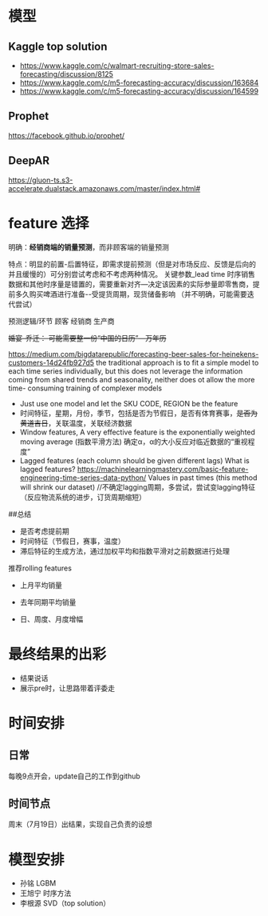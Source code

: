 # 模型

## Kaggle top solution

- https://www.kaggle.com/c/walmart-recruiting-store-sales-forecasting/discussion/8125
- https://www.kaggle.com/c/m5-forecasting-accuracy/discussion/163684
- https://www.kaggle.com/c/m5-forecasting-accuracy/discussion/164599
## Prophet

https://facebook.github.io/prophet/

## DeepAR

https://gluon-ts.s3-accelerate.dualstack.amazonaws.com/master/index.html#

# feature 选择

明确：**经销商端的销量预测**，而非顾客端的销量预测

特点：明显的前置-后置特征，即需求提前预测（但是对市场反应、反馈是后向的并且缓慢的）可分别尝试考虑和不考虑两种情况。
关键参数_lead time 时序销售数据和其他时序量是错置的，需要重新对齐—决定该因素的实际参量即零售商，提前多久购买啤酒进行准备--受提货周期，现货储备影响 （并不明确，可能需要迭代尝试）

预测逻辑/环节
顾客 经销商 生产商

~~婚宴-乔迁： 可能需要整一份“中国的日历”—万年历~~

https://medium.com/bigdatarepublic/forecasting-beer-sales-for-heinekens-customers-14d24fb927d5
the traditional approach is to fit a simple model to each time series individually, but this does not leverage the information coming from shared trends and seasonality, neither does ot allow the more time- consuming training of complexer models
-	Just use one model and let the SKU CODE, REGION be the feature
-	时间特征，星期，月份，季节，包括是否为节假日，是否有体育赛事，~~是否为黄道吉日~~，关联温度，关联经济数据
-	Window features, A very effective feature is the exponentially weighted moving average (指数平滑方法)
确定α，α的大小反应对临近数据的“重视程度”
-	Lagged features (each column should be given different lags)
What is lagged features?
https://machinelearningmastery.com/basic-feature-engineering-time-series-data-python/
Values in past times (this method will shrink our dataset)
//不确定lagging周期，多尝试，尝试变lagging特征（反应物流系统的进步，订货周期缩短）

##总结
- 是否考虑提前期
- 时间特征（节假日，赛事，温度）
- 滞后特征的生成方法，通过加权平均和指数平滑对之前数据进行处理

推荐rolling features
-	上月平均销量
- 去年同期平均销量

- 日、周度、月度增幅

# 最终结果的出彩
- 结果说话
- 展示pre时，让思路带着评委走

# 时间安排

## 日常
每晚9点开会，update自己的工作到github

## 时间节点
周末（7月19日）出结果，实现自己负责的设想

# 模型安排
- 孙铭 LGBM
- 王旭宁 时序方法
- 李根源 SVD（top solution）
